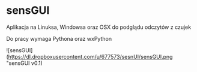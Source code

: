 sensGUI
======

Aplikacja na Linuksa, Windowsa oraz OSX do podglądu odczytów z czujek

Do pracy wymaga Pythona oraz wxPython

![sensGUI](https://dl.dropboxusercontent.com/u/677573/sesnUI/sensGUI.png "sensGUI v0.1)

